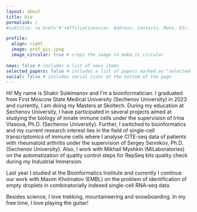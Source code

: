 ```yaml
---
layout: about
title: bio
permalink: /
#subtitle: <a href='#'>Affiliations</a>. Address. Contacts. Moto. Etc.

profile:
  align: right
  image: prof_pic.jpeg
  image_circular: true # crops the image to make it circular
  
news: false # includes a list of news items
selected_papers: false # includes a list of papers marked as "selected={true}"
social: false # includes social icons at the bottom of the page
---
```


Hi! My name is Shakir Suleimanov and I'm a bioinformatician. I graduated from First Moscow State Medical University (Sechenov University) in 2023 and currently, I am doing my Masters at Skoltech. During my education at Sechenov University, I have participated in several projects aimed at studying the biology of innate immune cells under the supervision of Irina Vlasova, Ph.D. (Sechenov University). Further, I switched to bioinformatics and my current research interest lies in the field of single-cell transcriptomics of immune cells where I analyse CITE-seq data of patients with rheumatoid arthritis under the supervision of Sergey Sennikov, Ph.D. (Sechenov University). Also, I work with Mikhail Myshkin (MiLaboratories) on the automatization of quality control steps for RepSeq kits quality check during my Industrial Immersion. 

Last year I studied at the Bioinformatics Institute and currently I continue our work with Maxim Kholmatov (EMBL) on the problem of identification of empty droplets in combinatorially indexed single-cell RNA-seq data. 

Besides science, I love trekking, mountaineering and snowboarding. In my free time, I love playing the guitar!
